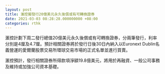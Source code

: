 ```yaml
---
layout: post
title: 滙控擬發行20億美元永久後償或有可轉換證券
date: 2021-03-03 08:28:28.000000000 +08:00
categories: rthk
---
```


滙控計劃下周二發行總值20億美元永久後償或有可轉換證券，分兩筆發行，利率分別是4厘及4.7厘。預計相關證券將於發行日後30日內納入以Euronext Dublin名義營運的愛爾蘭股票交易所環球交易市場的正式名單並進行買賣。

滙控預計，發行相關證券所得款項淨額19.8億美元，將用於再融資、一般公司事務及維持或加強公司資本基礎。
